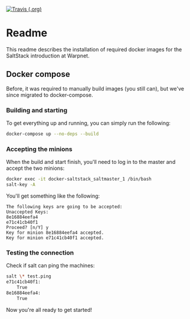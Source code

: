 [![Travis (.org)](https://img.shields.io/travis/warpnet/docker-saltstack/master.svg?style=for-the-badge)](https://travis-ci.org/warpnet/docker-saltstack)

# Readme

This readme describes the installation of required docker images for the SaltStack introduction at Warpnet.

## Docker compose

Before, it was required to manually build images (you still can), but we've since migrated to docker-compose.

### Building and starting

To get everything up and running, you can simply run the following:

```bash
docker-compose up --no-deps --build
```

### Accepting the minions

When the build and start finish, you'll need to log in to the master and accept the two minions:

```bash
docker exec -it docker-saltstack_saltmaster_1 /bin/bash
salt-key -A
```

You'll get something like the following:

```console
The following keys are going to be accepted:
Unaccepted Keys:
8e16884eefa4
e71c41cb40f1
Proceed? [n/Y] y
Key for minion 8e16884eefa4 accepted.
Key for minion e71c41cb40f1 accepted.
```

### Testing the connection

Check if salt can ping the machines:

```bash
salt \* test.ping
e71c41cb40f1:
    True
8e16884eefa4:
    True
```

Now you're all ready to get started!
